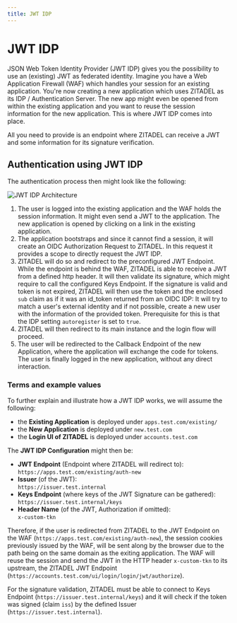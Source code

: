 ```yaml
---
title: JWT IDP
---
```


# JWT IDP

JSON Web Token Identity Provider (JWT IDP) gives you the possibility to use an (existing) JWT as federated identity.
Imagine you have a Web Application Firewall (WAF) which handles your session for an existing application.
You're now creating a new application which uses ZITADEL as its IDP / Authentication Server.
The new app might even be opened from within the existing application and you want to reuse the session information for the new application.
This is where JWT IDP comes into place.

All you need to provide is an endpoint where ZITADEL can receive a JWT and some information for its signature verification.

## Authentication using JWT IDP

The authentication process then might look like the following:

![JWT IDP Architecture](/img/guides/jwt_idp.png)

1. The user is logged into the existing application and the WAF holds the session information. It might even send a JWT to the application.
   The new application is opened by clicking on a link in the existing application.
2. The application bootstraps and since it cannot find a session, it will create an OIDC Authorization Request to ZITADEL.
   In this request it provides a scope to directly request the JWT IDP.
3. ZITADEL will do so and redirect to the preconfigured JWT Endpoint. While the endpoint is behind the WAF, ZITADEL is able to receive a JWT from a defined http header.
   It will then validate its signature, which might require to call the configured Keys Endpoint.
   If the signature is valid and token is not expired, ZITADEL will then use the token and the enclosed `sub` claim as if it was an id_token returned from an OIDC IDP:
   It will try to match a user's external identity and if not possible, create a new user with the information of the provided token.
   Prerequisite for this is that the IDP setting `autoregister` is set to `true`.
4. ZITADEL will then redirect to its main instance and the login flow will proceed.
5. The user will be redirected to the Callback Endpoint of the new Application, where the application will exchange the code for tokens.
   The user is finally logged in the new application, without any direct interaction.

### Terms and example values

To further explain and illustrate how a JWT IDP works, we will assume the following:

- the **Existing Application** is deployed under `apps.test.com/existing/`
- the **New Application** is deployed under `new.test.com`
- the **Login UI of ZITADEL** is deployed under `accounts.test.com`

The **JWT IDP Configuration** might then be:
  - **JWT Endpoint** (Endpoint where ZITADEL will redirect to):<br/>`https://apps.test.com/existing/auth-new`
  - **Issuer** (of the JWT):<br/>`https://issuer.test.internal`
  - **Keys Endpoint** (where keys of the JWT Signature can be gathered):<br/>`https://issuer.test.internal/keys`
  - **Header Name** (of the JWT, Authorization if omitted):<br/>`x-custom-tkn`

Therefore, if the user is redirected from ZITADEL to the JWT Endpoint on the WAF (`https://apps.test.com/existing/auth-new`), 
the session cookies previously issued by the WAF, will be sent along by the browser due to the path being on the same domain as the exiting application.
The WAF will reuse the session and send the JWT in the HTTP header `x-custom-tkn` to its upstream, the ZITADEL JWT Endpoint (`https://accounts.test.com/ui/login/login/jwt/authorize`).

For the signature validation, ZITADEL must be able to connect to Keys Endpoint (`https://issuer.test.internal/keys`) 
and it will check if the token was signed (claim `iss`) by the defined Issuer (`https://issuer.test.internal`).

